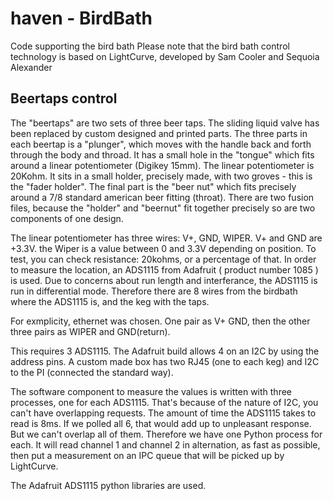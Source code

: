 # haven - BirdBath
Code supporting the bird bath
Please note that the bird bath control technology is based on
LightCurve, developed by Sam Cooler and Sequoia Alexander

## Beertaps control

The "beertaps" are two sets of three beer taps. The sliding liquid valve has been replaced
by custom designed and printed parts. The three parts in each beertap is a "plunger", which
moves with the handle back and forth through the body and throad. It has a small hole in the
"tongue" which fits around a linear potentiometer (Digikey 15mm). The linear potentiometer
is 20Kohm. It sits in a small holder, precisely made, with two groves - this is the "fader holder".
The final part is the "beer nut" which fits precisely around a 7/8 standard american beer
fitting (throat). There are two fusion files, because the "holder" and "beernut" fit together
precisely so are two components of one design.

The linear potentiometer has three wires: V+, GND, WIPER. V+ and GND are +3.3V. the Wiper is a value
between 0 and 3.3V depending on position. To test, you can check resistance: 20kohms, or a percentage
of that. In order to measure the location, an ADS1115 from Adafruit ( product number 1085 ) is used.
Due to concerns about run length and interferance, the ADS1115 is run in differential mode.
Therefore there are 8 wires from the birdbath where the ADS1115 is, and the keg with the taps.

For exmplicity, ethernet was chosen. One pair as V+ GND, then the other three pairs as WIPER and GND(return).

This requires 3 ADS1115. The Adafruit build allows 4 on an I2C by using the address pins.
A custom made box has two RJ45 (one to each keg) and I2C to the PI (connected the standard way).

The software component to measure the values is written with three processes, one for each
ADS1115. That's because of the nature of I2C, you can't have overlapping requests. The amount of time
the ADS1115 takes to read is 8ms. If we polled all 6, that would add up to unpleasant response.
But we can't overlap all of them. Therefore we have one Python process for each. It will read channel 1
and channel 2 in alternation, as fast as possible, then put a measurement on an IPC queue that will be
picked up by LightCurve.

The Adafruit ADS1115 python libraries are used.


